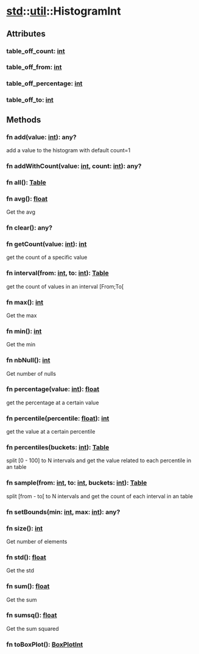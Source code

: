 # [std](/libs/std/)::[util](/libs/std/util/)::HistogramInt

## Attributes

### table_off_count:&nbsp;[int](/libs/std/core/type.int.md)

### table_off_from:&nbsp;[int](/libs/std/core/type.int.md)

### table_off_percentage:&nbsp;[int](/libs/std/core/type.int.md)

### table_off_to:&nbsp;[int](/libs/std/core/type.int.md)

## Methods
### fn add(value:&nbsp;[int](/libs/std/core/type.int.md)):&nbsp;any?<Badge text="native" />

add a value to the histogram with default count=1
### fn addWithCount(value:&nbsp;[int](/libs/std/core/type.int.md), count:&nbsp;[int](/libs/std/core/type.int.md)):&nbsp;any?<Badge text="native" />
### fn all():&nbsp;[Table](/libs/std/core/type.Table.md)<Badge text="native" />
### fn avg():&nbsp;[float](/libs/std/core/type.float.md)<Badge text="native" />

Get the avg
### fn clear():&nbsp;any?<Badge text="native" />
### fn getCount(value:&nbsp;[int](/libs/std/core/type.int.md)):&nbsp;[int](/libs/std/core/type.int.md)<Badge text="native" />

get the count of a specific value
### fn interval(from:&nbsp;[int](/libs/std/core/type.int.md), to:&nbsp;[int](/libs/std/core/type.int.md)):&nbsp;[Table](/libs/std/core/type.Table.md)<Badge text="native" />

get the count of values in an interval [From;To[
### fn max():&nbsp;[int](/libs/std/core/type.int.md)<Badge text="native" />

Get the max
### fn min():&nbsp;[int](/libs/std/core/type.int.md)<Badge text="native" />

Get the min
### fn nbNull():&nbsp;[int](/libs/std/core/type.int.md)<Badge text="native" />

Get number of nulls
### fn percentage(value:&nbsp;[int](/libs/std/core/type.int.md)):&nbsp;[float](/libs/std/core/type.float.md)<Badge text="native" />

get the percentage at a certain value
### fn percentile(percentile:&nbsp;[float](/libs/std/core/type.float.md)):&nbsp;[int](/libs/std/core/type.int.md)<Badge text="native" />

get the value at a certain percentile
### fn percentiles(buckets:&nbsp;[int](/libs/std/core/type.int.md)):&nbsp;[Table](/libs/std/core/type.Table.md)<Badge text="native" />

split [0 - 100] to N intervals and get the value related to each percentile in an table
### fn sample(from:&nbsp;[int](/libs/std/core/type.int.md), to:&nbsp;[int](/libs/std/core/type.int.md), buckets:&nbsp;[int](/libs/std/core/type.int.md)):&nbsp;[Table](/libs/std/core/type.Table.md)<Badge text="native" />

split [from - to[ to N intervals and get the count of each interval in an table
### fn setBounds(min:&nbsp;[int](/libs/std/core/type.int.md), max:&nbsp;[int](/libs/std/core/type.int.md)):&nbsp;any?<Badge text="native" />
### fn size():&nbsp;[int](/libs/std/core/type.int.md)<Badge text="native" />

Get number of elements
### fn std():&nbsp;[float](/libs/std/core/type.float.md)<Badge text="native" />

Get the std
### fn sum():&nbsp;[float](/libs/std/core/type.float.md)<Badge text="native" />

Get the sum
### fn sumsq():&nbsp;[float](/libs/std/core/type.float.md)<Badge text="native" />

Get the sum squared
### fn toBoxPlot():&nbsp;[BoxPlotInt](/libs/std/util/type.BoxPlotInt.md)<Badge text="native" />
